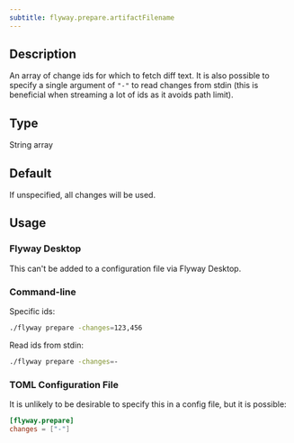 ```yaml
---
subtitle: flyway.prepare.artifactFilename
---
```


## Description

An array of change ids for which to fetch diff text.
It is also possible to specify a single argument of
`"-"` to read changes from stdin (this is beneficial when streaming a lot of ids as it avoids path limit).

## Type

String array

## Default

If unspecified, all changes will be used.

## Usage

### Flyway Desktop

This can't be added to a configuration file via Flyway Desktop.

### Command-line

Specific ids:

```bash
./flyway prepare -changes=123,456
```

Read ids from stdin:

```bash
./flyway prepare -changes=-
```

### TOML Configuration File

It is unlikely to be desirable to specify this in a config file, but it is possible:

```toml
[flyway.prepare]
changes = ["-"]
```
